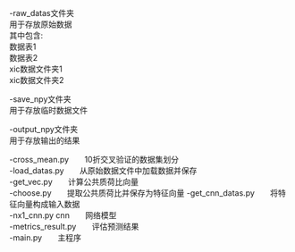 -raw_datas文件夹  
用于存放原始数据  
其中包含:  
数据表1  
数据表2  
xic数据文件夹1  
xic数据文件夹2  
  
-save_npy文件夹  
用于存放临时数据文件  

-output_npy文件夹  
用于存放输出的结果  

-cross_mean.py　　10折交叉验证的数据集划分  
-load_datas.py　　从原始数据文件中加载数据并保存  
-get_vec.py　　计算公共质荷比向量  
-choose.py　　提取公共质荷比并保存为特征向量 
-get_cnn_datas.py　　将特征向量构成输入数据  
-nx1_cnn.py cnn　　网络模型  
-metrics_result.py　　评估预测结果  
-main.py　　主程序  
